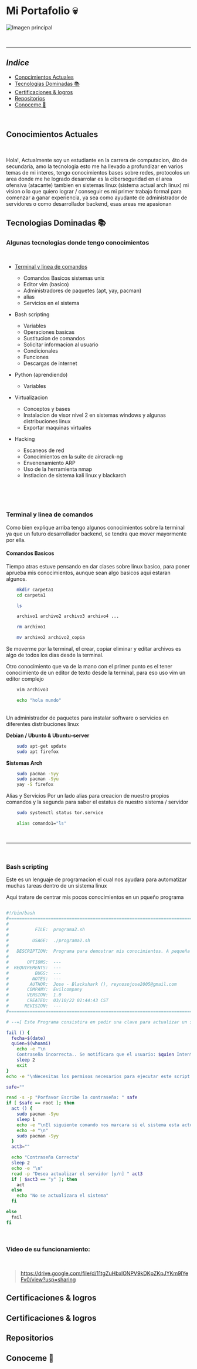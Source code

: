 # Mi Portafolio 💀

![Imagen principal](https://www.redeszone.net/app/uploads-redeszone.net/2017/06/BlackArch-Linux-junio-2017-800x388.png)

<br>

---

## _Indice_

- [Conocimientos Actuales](#conocimientos-actuales)
- [Tecnologias Dominadas 📚](#tecnologias-dominadas-📚)
- [Certificaciones & logros]()
- [Repositorios]()
- [Conoceme 👀]()

<br>

<!-- En esta parte iran cosas que he ido aprendiendo, tanto como de manera independiente como por cursos, tambien logros o trabajos que quisiera alcanzar -->
## Conocimientos Actuales
<br>

Hola!, Actualmente soy un estudiante en la carrera de computacion, 4to de secundaria, amo la tecnologia esto me ha llevado a profundizar en varios temas de mi interes, tengo conocimientos bases sobre redes, protocolos un area donde me he logrado desarrolar es la ciberseguridad en el area ofensiva (atacante) tambien en sistemas linux (sistema actual arch linux) mi vision o lo que quiero lograr / conseguir es mi primer trabajo formal para comenzar a ganar experiencia, ya sea como ayudante de administrador de servidores o como desarrollador backend, esas areas me apasionan


## Tecnologias Dominadas 📚
### Algunas tecnologias donde tengo conocimientos
<br>


- [Terminal y linea de comandos](#terminal-y-linea-de-comandos)
    - Comandos Basicos sistemas unix
    - Editor vim (basico)
    - Administradores de paquetes (apt, yay, pacman)
    - alias
    - Servicios en el sistema

- Bash scripting
    - Variables
    - Operaciones basicas
    - Sustitucion de comandos
    - Solicitar informacion al usuario
    - Condicionales
    - Funciones
    - Descargas de internet

- Python (aprendiendo)
    - Variables

- Virtualizacion
    - Conceptos y bases 
    - Instalacion de visor nivel 2 en sistemas windows y algunas distribuciones linux
    - Exportar maquinas virtuales
- Hacking 
    - Escaneos de red
    - Conocimientos en la suite de aircrack-ng
    - Envenenamiento ARP
    - Uso de la herramienta nmap
    - Instlacion de sistema kali linux y blackarch

<br>
<br>
<br>


### Terminal y linea de comandos
Como bien explique arriba tengo algunos conocimientos sobre la terminal ya que un futuro desarrollador backend, se tendra que mover mayormente por ella.

#### Comandos Basicos
Tiempo atras estuve pensando en dar clases sobre linux basico, para poner aprueba mis conocimientos, aunque sean algo basicos aqui estaran algunos.
```bash
    mkdir carpeta1
    cd carpeta1

    ls 

    archivo1 archivo2 archivo3 archivo4 ...

    rm archivo1

    mv archivo2 archivo2_copia
```

Se moverme por la terminal, el crear, copiar eliminar y editar archivos es algo de todos los dias desde la terminal.
<br>

Otro conocimiento que va de la mano con el primer punto es el tener conocimiento de un editor de texto desde la terminal, para eso uso vim un editor complejo

``` bash
    vim archivo3

    echo "hola mundo"

```

<br>
Un administrador de paquetes para instalar software o servicios en diferentes distribuciones linux


**Debian / Ubunto & Ubuntu-server** 


``` bash
    sudo apt-get update
    sudo apt firefox
```

**Sistemas Arch**

``` bash
    sudo pacman -Syy
    sudo pacman -Syu
    yay -S firefox
```

Alias y Servicios 
Por un lado alias para creacion de nuestro propios comandos y la segunda para saber el estatus de nuestro sistema / servidor


``` bash
    sudo systemctl status tor.service
```


``` bash
    alias comando1="ls"
```
<br>

---
<br>


### Bash scripting
Este es un lenguaje de programacion el cual nos ayudara para automatizar muchas tareas dentro de un sistema linux

Aqui tratare de centrar mis pocos conocimientos en un pqueño programa
``` bash

#!/bin/bash
#===============================================================================
#
#          FILE:  programa2.sh
# 
#         USAGE:  ./programa2.sh 
# 
#   DESCRIPTION:  Programa para demostrar mis conocimientos. A pequeña escala
# 
#       OPTIONS:  ---
#  REQUIREMENTS:  ---
#          BUGS:  ---
#         NOTES:  ---
#        AUTHOR:  Jose - Blackshark (), reynosojose2005@gmail.com
#       COMPANY:  Evilcompany
#       VERSION:  1.0
#       CREATED:  03/10/22 02:44:43 CST
#      REVISION:  ---
#===============================================================================

# --=[ Este Programa consistira en pedir una clave para actualizar un servidor y acceder a demas registros ]=--

fail () {
  fecha=$(date)
  quien=$(whoami)
    echo -e "\n
    Contraseña incorrecta.. Se notificara que el usuario: $quien Intento ingresar al sistema en la fecha: $fecha"
    sleep 2
    exit
}
echo -e "\nNecesitas los permisos necesarios para ejecutar este script "

safe=""

read -s -p "Porfavor Escribe la contraseña: " safe
if [ $safe == root ]; then
  act () {
    sudo pacman -Syu
    sleep 1
    echo -e "\nEl siguiente comando nos marcara si el sistema esta actualizado por completo"
    echo -e "\n"
    sudo pacman -Syy
  }
  act3=""

  echo "Contraseña Correcta"
  sleep 2
  echo -e "\n"
  read -p "Desea actualizar el servidor [y/n] " act3
  if [ $act3 == "y" ]; then
    act
  else
    echo "No se actualizara el sistema"
  fi  

else
  fail
fi

```

<br>

### Video de su funcionamiento:
<br>

> https://drive.google.com/file/d/11tgZuHbxlONPV9kDKpZKpJYKm9lYeFv0/view?usp=sharing


## Certificaciones & logros

## Certificaciones & logros

## Repositorios

## Conoceme 👀
